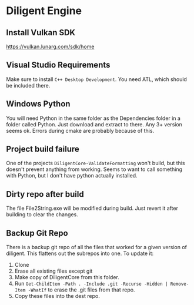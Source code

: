 # Diligent Engine

## Install Vulkan SDK
https://vulkan.lunarg.com/sdk/home

## Visual Studio Requirements
Make sure to install `C++ Desktop Development`. You need ATL, which should be included there.

## Windows Python
You will need Python in the same folder as the Dependencies folder in a folder called Python. Just download and extract to there. Any 3+ version seems ok. Errors during cmake are probably because of this.

## Project build failure
One of the projects `DiligentCore-ValidateFormatting` won't build, but this doesn't prevent anything from working. Seems to want to call something with Python, but I don't have python actually installed.

## Dirty repo after build
The file File2String.exe will be modified during build. Just revert it after building to clear the changes.

## Backup Git Repo
There is a backup git repo of all the files that worked for a given version of diligent. This flattens out the subrepos into one.
To update it:
 1. Clone
 2. Erase all existing files except git
 3. Make copy of DiligentCore from this folder.
 4. Run `Get-ChildItem -Path . -Include .git -Recurse -Hidden | Remove-Item -WhatIf` to erase the .git files from that repo.
 5. Copy these files into the dest repo.